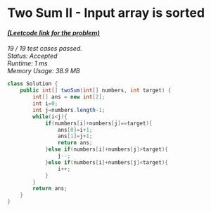# **Two Sum II - Input array is sorted**

#### [_(Leetcode link for the problem)_](https://leetcode.com/problems/two-sum-ii-input-array-is-sorted/)

_19 / 19 test cases passed.  
Status: Accepted  
Runtime: 1 ms  
Memory Usage: 38.9 MB_

```java
class Solution {
    public int[] twoSum(int[] numbers, int target) {
        int[] ans = new int[2];
        int i=0;
        int j=numbers.length-1;
        while(i<j){
            if(numbers[i]+numbers[j]==target){
                ans[0]=i+1;
                ans[1]=j+1;
                return ans;
            }else if(numbers[i]+numbers[j]>target){
                j--;
            }else if(numbers[i]+numbers[j]<target){
                i++;
            }
        }
        return ans;
    }
}
```
